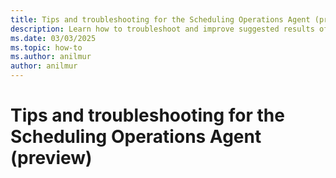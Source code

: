 ```yaml
---
title: Tips and troubleshooting for the Scheduling Operations Agent (preview)
description: Learn how to troubleshoot and improve suggested results of the Scheduling Operations Agent for Dynamics 365 Field Service.
ms.date: 03/03/2025
ms.topic: how-to
ms.author: anilmur
author: anilmur
---
```


# Tips and troubleshooting for the Scheduling Operations Agent (preview)
